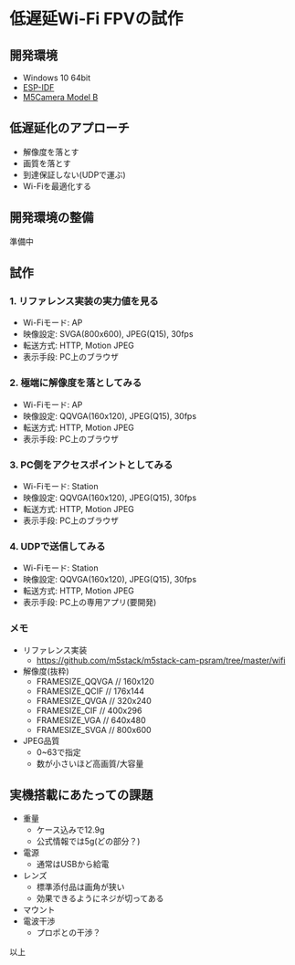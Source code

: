 # 低遅延Wi-Fi FPVの試作

## 開発環境

- Windows 10 64bit
- [ESP-IDF](https://github.com/espressif/esp-idf)
- [M5Camera Model B](https://docs.m5stack.com/#/ja/unit/m5camera)

## 低遅延化のアプローチ

- 解像度を落とす
- 画質を落とす
- 到達保証しない(UDPで運ぶ)
- Wi-Fiを最適化する

## 開発環境の整備

準備中

## 試作

### 1. リファレンス実装の実力値を見る

- Wi-Fiモード: AP
- 映像設定: SVGA(800x600), JPEG(Q15), 30fps
- 転送方式: HTTP, Motion JPEG
- 表示手段: PC上のブラウザ

### 2. 極端に解像度を落としてみる

- Wi-Fiモード: AP
- 映像設定: QQVGA(160x120), JPEG(Q15), 30fps
- 転送方式: HTTP, Motion JPEG
- 表示手段: PC上のブラウザ

### 3. PC側をアクセスポイントとしてみる

- Wi-Fiモード: Station
- 映像設定: QQVGA(160x120), JPEG(Q15), 30fps
- 転送方式: HTTP, Motion JPEG
- 表示手段: PC上のブラウザ

### 4. UDPで送信してみる

- Wi-Fiモード: Station
- 映像設定: QQVGA(160x120), JPEG(Q15), 30fps
- 転送方式: HTTP, Motion JPEG
- 表示手段: PC上の専用アプリ(要開発)

### メモ

- リファレンス実装
    - https://github.com/m5stack/m5stack-cam-psram/tree/master/wifi
- 解像度(抜粋)
    - FRAMESIZE_QQVGA // 160x120
    - FRAMESIZE_QCIF // 176x144
    - FRAMESIZE_QVGA // 320x240
    - FRAMESIZE_CIF // 400x296
    - FRAMESIZE_VGA // 640x480
    - FRAMESIZE_SVGA // 800x600
- JPEG品質
    - 0~63で指定
    - 数が小さいほど高画質/大容量

## 実機搭載にあたっての課題

- 重量
    - ケース込みで12.9g
    - 公式情報では5g(どの部分？)
- 電源
    - 通常はUSBから給電
- レンズ
    - 標準添付品は画角が狭い
    - 効果できるようにネジが切ってある
- マウント
- 電波干渉
    - プロポとの干渉？

以上